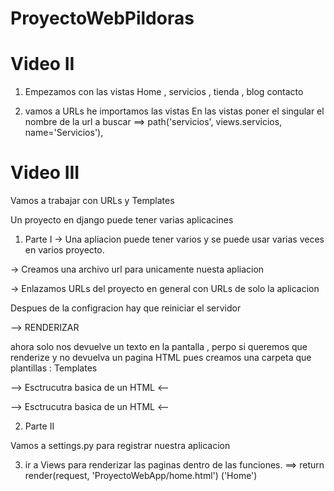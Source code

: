# ProyectoWebPildoras

# Video II 
1. Empezamos con las vistas 
Home , servicios , tienda , blog contacto

2. vamos a URLs he importamos las vistas
En las vistas poner el singular el nombre de la url a buscar
    ==> path('servicios', views.servicios, name='Servicios'),


# Video III

Vamos a trabajar con URLs y Templates 

Un proyecto en django puede tener varias aplicacines 

1. Parte I
-> Una apliacion puede tener varios y se puede usar varias veces en varios proyecto.

-> Creamos una archivo url para unicamente nuesta apliacion 


-> Enlazamos URLs del proyecto en general con URLs de solo la aplicacion 

Despues de la configracion hay que reiniciar el servidor 


--> RENDERIZAR 

ahora solo nos devuelve un texto en la pantalla , 
perpo si queremos que renderize y no  devuelva un pagina HTML pues creamos una carpeta que plantillas : Templates

--> Esctrucutra basica de un HTML <-- 

<!DOCTYPE html>
<html lang="en">
<head>
    <meta charset="UTF-8">
    <meta name="viewport" content="width=device-width, initial-scale=1.0">
    <title>Document</title>
</head>
<body>
    
</body>
</html>

--> Esctrucutra basica de un HTML <-- 


2. Parte II

Vamos a settings.py para registrar nuestra aplicacion

3. ir a Views para renderizar las paginas dentro de las funciones. 
    ==> return render(request, 'ProyectoWebApp/home.html') ('Home')



